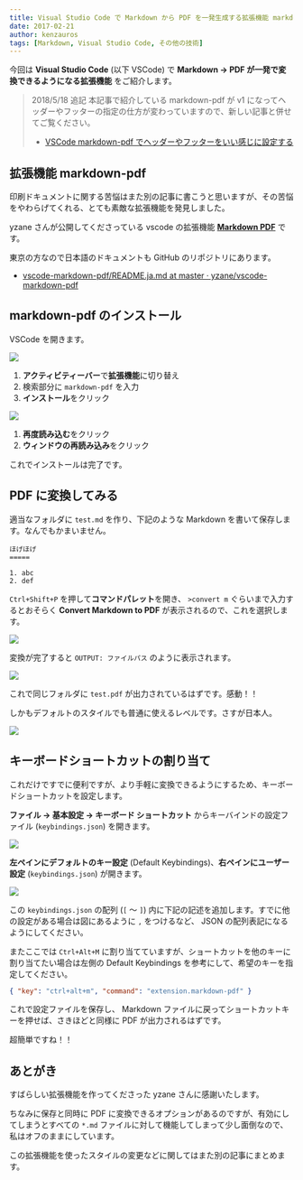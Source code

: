 ```yaml
---
title: Visual Studio Code で Markdown から PDF を一発生成する拡張機能 markdown-pdf
date: 2017-02-21
author: kenzauros
tags: [Markdown, Visual Studio Code, その他の技術]
---
```


今回は **Visual Studio Code** (以下 VSCode) で **Markdown → PDF が一発で変換できるようになる拡張機能** をご紹介します。

>2018/5/18 追記
>本記事で紹介している markdown-pdf が v1 になってヘッダーやフッターの指定の仕方が変わっていますので、新しい記事と併せてご覧ください。
>
>- [VSCode markdown-pdf でヘッダーやフッターをいい感じに設定する](/vscode-markdown-pdf-v1-header-footer-settings/)

## 拡張機能 markdown-pdf

印刷ドキュメントに関する苦悩はまた別の記事に書こうと思いますが、その苦悩をやわらげてくれる、とても素敵な拡張機能を発見しました。

yzane さんが公開してくださっている vscode の拡張機能 **[Markdown PDF](https://marketplace.visualstudio.com/items?itemName=yzane.markdown-pdf)** です。

東京の方なので日本語のドキュメントも GitHub のリポジトリにあります。

* [vscode-markdown-pdf/README.ja.md at master · yzane/vscode-markdown-pdf](https://github.com/yzane/vscode-markdown-pdf/blob/master/README.ja.md)

## markdown-pdf のインストール

VSCode を開きます。

![](images/vscode-markdown-pdf-extension-1.png)

1. **アクティビティーバー**で**拡張機能**に切り替え
2. 検索部分に `markdown-pdf` を入力
3. **インストール**をクリック

![](images/vscode-markdown-pdf-extension-2.png)

1. **再度読み込む**をクリック
2. **ウィンドウの再読み込み**をクリック

これでインストールは完了です。

## PDF に変換してみる

適当なフォルダに `test.md` を作り、下記のような Markdown を書いて保存します。なんでもかまいません。

```
ほげほげ
=====

1. abc
2. def
```

`Ctrl+Shift+P` を押して**コマンドパレット**を開き、 `>convert m` ぐらいまで入力するとおそらく **Convert Markdown to PDF** が表示されるので、これを選択します。

![](images/vscode-markdown-pdf-extension-3.png)

変換が完了すると `OUTPUT: ファイルパス` のように表示されます。

![](images/vscode-markdown-pdf-extension-4.png)

これで同じフォルダに `test.pdf` が出力されているはずです。感動！！

しかもデフォルトのスタイルでも普通に使えるレベルです。さすが日本人。

![](images/vscode-markdown-pdf-extension-5.png)

## キーボードショートカットの割り当て

これだけですでに便利ですが、より手軽に変換できるようにするため、キーボードショートカットを設定します。

**ファイル → 基本設定 → キーボード ショートカット** からキーバインドの設定ファイル (`keybindings.json`) を開きます。

![](images/vscode-markdown-pdf-extension-6.png)

**左ペインにデフォルトのキー設定** (Default Keybindings)、**右ペインにユーザー設定** (`keybindings.json`) が開きます。

![](images/vscode-markdown-pdf-extension-7.png)

この `keybindings.json` の配列 (`[` ～ `]`) 内に下記の記述を追加します。すでに他の設定がある場合は図にあるように `,` をつけるなど、 JSON の配列表記になるようにしてください。

またここでは `Ctrl+Alt+M` に割り当てていますが、ショートカットを他のキーに割り当てたい場合は左側の Default Keybindings を参考にして、希望のキーを指定してください。

```json
{ "key": "ctrl+alt+m", "command": "extension.markdown-pdf" }
```

これで設定ファイルを保存し、 Markdown ファイルに戻ってショートカットキーを押せば、さきほどと同様に PDF が出力されるはずです。

超簡単ですね！！

## あとがき

すばらしい拡張機能を作ってくださった yzane さんに感謝いたします。

ちなみに保存と同時に PDF に変換できるオプションがあるのですが、有効にしてしまうとすべての `*.md` ファイルに対して機能してしまって少し面倒なので、私はオフのままにしています。

この拡張機能を使ったスタイルの変更などに関してはまた別の記事にまとめます。
